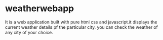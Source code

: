# weatherwebapp


It is a web application built with pure html css and javascript.it displays the current weather details pf the particular city.
you can check the weather of any city of your choice.

